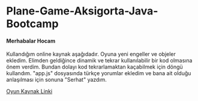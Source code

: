 # Plane-Game-Aksigorta-Java-Bootcamp
<h4>Merhabalar Hocam</h4>
<p>Kullandığım online kaynak aşağıdadır. Oyuna yeni engeller ve objeler ekledim. Elimden geldiğince dinamik ve tekrar kullanılabilir bir kod olmasına önem verdim. Bundan dolayı kod tekrarlamaktan kaçabilmek için döngü kullandım. "app.js" dosyasında türkçe yorumlar ekledim ve bana ait olduğu anlaşılması için sonuna "Serhat" yazdım.</p>

[Oyun Kaynak Linki](https://www.youtube.com/watch?v=mwl95yvl-n0&ab_channel=LEARNMUXTAMIL)
